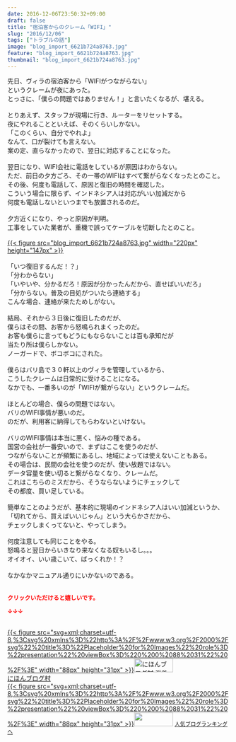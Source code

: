```yaml
---
date: 2016-12-06T23:50:32+09:00
draft: false
title: "宿泊客からのクレーム「WIFI」"
slug: "2016/12/06"
tags: ["トラブルの話"]
image: "blog_import_6621b724a8763.jpg"
feature: "blog_import_6621b724a8763.jpg"
thumbnail: "blog_import_6621b724a8763.jpg"
---
```

<div>先日、ヴィラの宿泊客から「WIFIがつながらない」</div><div>というクレームが夜にあった。</div><div>とっさに、「僕らの問題ではありません！」と言いたくなるが、堪える。</div><div><br/>とりあえず、スタッフが現場に行き、ルーターをリセットする。</div><div>夜にやれることといえば、そのくらいしかない。</div><div>「このくらい、自分でやれよ」</div><div>なんて、口が裂けても言えない。</div><div>案の定、直らなかったので、翌日に対応することになった。</div><div><br/>翌日になり、WIFI会社に電話をしているが原因はわからない。</div><div>ただ、前日の夕方ごろ、その一帯のWIFIはすべて繋がらなくなったとのこと。</div><div>その後、何度も電話して、原因と復旧の時間を確認した。</div><div>こういう場合に限らず、インドネシア人は対応がいい加減だから</div><div>何度も電話しないといつまでも放置されるのだ。</div><div><br/>夕方近くになり、やっと原因が判明。</div><div>工事をしていた業者が、重機で誤ってケーブルを切断したとのこと。</div><div> </div><div><a href="blog_import_6621b725e0000.jpg">{{< figure src="blog_import_6621b724a8763.jpg" width="220px" height="147px" >}}</a></div><div> </div><div>「いつ復旧するんだ！？」</div><div>「分わからない」</div><div>「いやいや、分かるだろ！原因が分かったんだから、直せばいいだろ」</div><div>「分からない。普及の目処がついたら連絡する」</div><div>こんな場合、連絡が来たためしがない。</div><div><br/>結局、それから３日後に復旧したのだが、</div><div>僕らはその間、お客から怒鳴られまくったのだ。</div><div>お客も僕らに言ってもどうにもならないことは百も承知だが</div><div>当たり所は僕らしかない。</div><div>ノーガードで、ボコボコにされた。</div><div><br/>僕らはバリ島で３０軒以上のヴィラを管理しているから、</div><div>こうしたクレームは日常的に受けることになる。</div><div>なかでも、一番多いのが「WIFIが繋がらない」というクレームだ。</div><div><br/>ほとんどの場合、僕らの問題ではない。</div><div>バリのWIFI事情が悪いのだ。</div><div>のだが、利用客に納得してもらわないといけない。</div><div><br/>バリのWIFI事情は本当に悪く、悩みの種である。</div><div>国営の会社が一番安いので、まずはここを使うのだが、</div><div>つながらないことが頻繁にあるし、地域によっては使えないこともある。</div><div>その場合は、民間の会社を使うのだが、使い放題ではない。</div><div>データ容量を使い切ると繋がらなくなり、クレームだ。</div><div>これはこちらのミスだから、そうならないようにチェックして</div><div>その都度、買い足している。</div><div><br/>簡単なことのようだが、基本的に現場のインドネシア人はいい加減というか、</div><div>「切れてから、買えばいいじゃん」という大らかさだから、</div><div>チェックしまくってないと、やってしまう。</div><div><br/>何度注意しても同じことをやる。</div><div>怒鳴ると翌日からいきなり来なくなる奴もいるし。。。</div><div>オイオイ、いい歳こいて、ばっくれか！？</div><div> </div><div>なかなかマニュアル通りにいかないのである。</div><div> </div><p><font color="#ff0000" size="2"><strong>クリックいただけると嬉しいです。</strong></font></p><p><font color="#ff0000" size="2"><strong>↓↓↓</strong></font></p><p><br/><a href="ranking.html?p_cid=01260127" target="_blank">{{< figure src="svg+xml;charset=utf-8,%3Csvg%20xmlns%3D%22http%3A%2F%2Fwww.w3.org%2F2000%2Fsvg%22%20title%3D%22Placeholder%20for%20Images%22%20role%3D%22presentation%22%20viewBox%3D%220%200%2088%2031%22%20%2F%3E" width="88px" height="31px" >}}<noscript><img width="88" height="31" alt="にほんブログ村 海外生活ブログ バリ島情報へ" src="https://img-proxy.blog-video.jp/images?url=http%3A%2F%2Foverseas.blogmura.com%2Fbali%2Fimg%2Fbali88_31.gif" border="0"></noscript></a><br/><a href="ranking.html?p_cid=01260127" target="_blank">にほんブログ村</a><br/><a title="人気ブログランキングへ" href="link.php?1804582">{{< figure src="svg+xml;charset=utf-8,%3Csvg%20xmlns%3D%22http%3A%2F%2Fwww.w3.org%2F2000%2Fsvg%22%20title%3D%22Placeholder%20for%20Images%22%20role%3D%22presentation%22%20viewBox%3D%220%200%2088%2031%22%20%2F%3E" width="88px" height="31px" >}}<noscript><img width="88" height="31" src="https://blog.with2.net/img/banner/banner_22.gif" border="0"></noscript></a> <a style="font-size: 12px;" href="link.php?1804582">人気ブログランキングへ</a></p>

